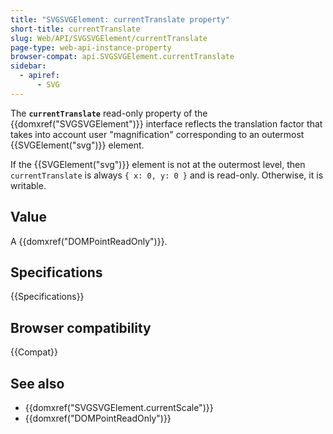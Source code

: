 ```yaml
---
title: "SVGSVGElement: currentTranslate property"
short-title: currentTranslate
slug: Web/API/SVGSVGElement/currentTranslate
page-type: web-api-instance-property
browser-compat: api.SVGSVGElement.currentTranslate
sidebar:
  - apiref:
      - SVG
---
```


The **`currentTranslate`** read-only property of the {{domxref("SVGSVGElement")}} interface reflects the translation factor that takes into account user "magnification" corresponding to an outermost {{SVGElement("svg")}} element.

If the {{SVGElement("svg")}} element is not at the outermost level, then `currentTranslate` is always `{ x: 0, y: 0 }` and is read-only. Otherwise, it is writable.

## Value

A {{domxref("DOMPointReadOnly")}}.

## Specifications

{{Specifications}}

## Browser compatibility

{{Compat}}

## See also

- {{domxref("SVGSVGElement.currentScale")}}
- {{domxref("DOMPointReadOnly")}}
